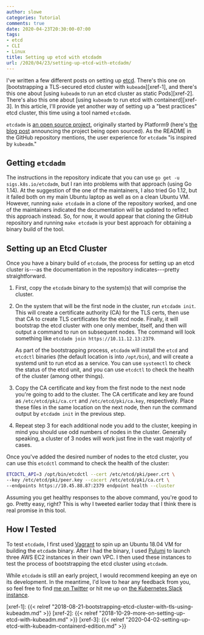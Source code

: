 ```yaml
---
author: slowe
categories: Tutorial
comments: true
date: 2020-04-23T20:30:00-07:00
tags:
- etcd
- CLI
- Linux
title: Setting up etcd with etcdadm
url: /2020/04/23/setting-up-etcd-with-etcdadm/
---
```


I've written a few different posts on setting up [etcd][link-1]. There's this one on [bootstrapping a TLS-secured etcd cluster with `kubeadm`][xref-1], and there's this one about [using `kubeadm` to run an etcd cluster as static Pods][xref-2]. There's also this one about [using `kubeadm` to run etcd with containerd][xref-3]. In this article, I'll provide yet another way of setting up a "best practices" etcd cluster, this time using a tool named `etcdadm`.<!--more-->

`etcdadm` is [an open source project][link-2], originally started by Platform9 (here's [the blog post][link-3] announcing the project being open sourced). As the README in the GitHub repository mentions, the user experience for `etcdadm` "is inspired by `kubeadm`."

## Getting `etcdadm`

The instructions in the repository indicate that you can use `go get -u sigs.k8s.io/etcdadm`, but I ran into problems with that approach (using Go 1.14). At the suggestion of the one of the maintainers, I also tried Go 1.12, but it failed both on my main Ubuntu laptop as well as on a clean Ubuntu VM. However, running `make etcdadm` in a clone of the repository worked, and one of the maintainers indicated the documentation will be updated to reflect this approach instead. So, for now, it would appear that cloning the GitHub repository and running `make etcdadm` is your best approach for obtaining a binary build of the tool.

## Setting up an Etcd Cluster

Once you have a binary build of `etcdadm`, the process for setting up an etcd cluster is---as the documentation in the repository indicates---pretty straightforward.

1. First, copy the `etcdadm` binary to the system(s) that will comprise the cluster.
2. On the system that will be the first node in the cluster, run `etcdadm init`. This will create a certificate authority (CA) for the TLS certs, then use that CA to create TLS certificates for the etcd node. Finally, it will bootstrap the etcd cluster with one only member, itself, and then will output a command to run on subsequent nodes. The command will look something like `etcdadm join https://10.11.12.13:2379`.

    As part of the bootstrapping process, `etcdadm` will install the `etcd` and `etcdctl` binaries (the default location is into `/opt/bin`), and will create a systemd unit to run etcd as a service. You can use `systemctl` to check the status of the etcd unit, and you can use `etcdctl` to check the health of the cluster (among other things).
3. Copy the CA certificate and key from the first node to the next node you're going to add to the cluster. The CA certificate and key are found as `/etc/etcd/pki/ca.crt` and `/etc/etcd/pki/ca.key`, respectively. Place these files in the same location on the next node, then run the command output by `etcdadm init` in the previous step.
4. Repeat step 3 for each additional node you add to the cluster, keeping in mind you should use odd numbers of nodes in the cluster. Generally speaking, a cluster of 3 nodes will work just fine in the vast majority of cases.

Once you've added the desired number of nodes to the etcd cluster, you can use this `etcdctl` command to check the health of the cluster:

```bash
ETCDCTL_API=3 /opt/bin/etcdctl --cert /etc/etcd/pki/peer.crt \
--key /etc/etcd/pki/peer.key --cacert /etc/etcd/pki/ca.crt \
--endpoints https://10.45.88.87:2379 endpoint health --cluster
```

Assuming you get healthy responses to the above command, you're good to go. Pretty easy, right? This is why I tweeted earlier today that I think there is real promise in this tool.

## How I Tested

To test `etcdadm`, I first used [Vagrant][link-7] to spin up an Ubuntu 18.04 VM for building the `etcdadm` binary. After I had the binary, I used [Pulumi][link-4] to launch three AWS EC2 instances in their own VPC. I then used these instances to test the process of bootstrapping the etcd cluster using `etcdadm`.

While `etcdadm` is still an early project, I would recommend keeping an eye on its development. In the meantime, I'd love to hear any feedback from you, so feel free to find [me on Twitter][link-5] or hit me up on [the Kubernetes Slack instance][link-6].

[link-1]: https://etcd.io/
[link-2]: https://github.com/kubernetes-sigs/etcdadm/
[link-3]: https://platform9.com/blog/were-open-sourcing-etcdadm-heres-what-it-means-for-kubernetes-in-production/
[link-4]: https://www.pulumi.com/
[link-5]: https://twitter.com/scott_lowe
[link-6]: https://kubernetes.slack.com
[link-7]: https://www.vagrantup.com
[xref-1]: {{< relref "2018-08-21-bootstrapping-etcd-cluster-with-tls-using-kubeadm.md" >}}
[xref-2]: {{< relref "2018-10-29-more-on-setting-up-etcd-with-kubeadm.md" >}}
[xref-3]: {{< relref "2020-04-02-setting-up-etcd-with-kubeadm-containerd-edition.md" >}}
